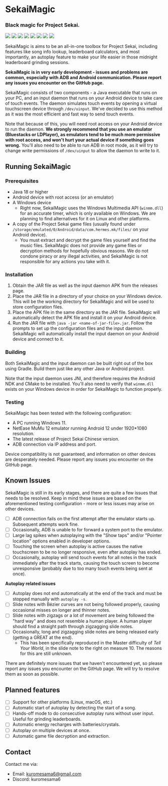 # SekaiMagic
### Black magic for Project Sekai.

![](https://img.shields.io/badge/Version-0.0.1-blue)
![](https://img.shields.io/badge/Stability-Not_Guaranteed-red)
![](https://img.shields.io/badge/DX_Rating-17000-gold)
![](https://img.shields.io/badge/初音-ミク-00ddc0)
![](https://img.shields.io/badge/宵崎-奏-edfdff)
![](https://img.shields.io/badge/朝比奈-まふゆ-7413a8)
![](https://img.shields.io/badge/東雲-絵名-ccaa88)
![](https://img.shields.io/badge/暁山-瑞希-ffccfc)

SekaiMagic is aims to be an all-in-one toolbox for Project Sekai, including features like song info lookup, leaderboard calculators, and most importantly, an autoplay feature to make your life easier in those midnight leaderboard grinding sessions.

**SekaiMagic is in very early development - issues and problems are common, especially with ADB and Android communication. Please report any issues you encounter on the GitHub page.**

SekaiMagic consists of two components - a Java executable that runs on your PC, and an input daemon that runs on your Android device to take care of touch events. The daemon simulates touch events by opening a virtual touchscreen device through `/dev/uinput`. We've decided to use this method as it was the most efficient and fast way to send touch events.

Note that because of this, you will need root access on your Android device to run the daemon. **We strongly recommend that you use an emulator (Bluestacks or LDPlayer), as emulators tend to be much more permissive with root access, and won't hurt your actual device if something goes wrong.** You'll also need to be able to run ADB in root mode, as it will try to change write permissions of `/dev/uinput` to allow the daemon to write to it.

## Running SekaiMagic

### Prerequisites
- Java 18 or higher
- Android device with root access (or an emulator)
- A Windows device
  - Right now, SekaiMagic uses the Windows Multimedia API (`winmm.dll`) for an accurate timer, which is only available on Windows. We are planning to find alternatives for it on Linux and other platforms.
- A copy of the Project Sekai game files (usually found under `/storage/emulated/0/Android/data/com.hermes.mk/files/` on your Android device).
  - You must extract and decrypt the game files yourself and find the music files. SekaiMagic does not provide any game files or decryption methods for hopefully obvious reasons. We do not condone piracy or any illegal activities, and SekaiMagic is not responsible for any actions you take with it.

### Installation

1. Obtain the JAR file as well as the input daemon APK from the releases page.
2. Place the JAR file in a directory of your choice on your Windows device. This will be the working directory for SekaiMagic and will be used to store configuration files.
3. Place the APK file in the same directory as the JAR file. SekaiMagic will automatically detect the APK file and install it on your Android device.
4. Run the JAR file with `java -jar <name-of-jar-file>.jar`. Follow the prompts to set up the configuration files and the input daemon. SekaiMagic will automatically install the input daemon on your Android device and connect to it.

### Building

Both SekaiMagic and the input daemon can be built right out of the box using Gradle. Build them just like any other Java or Android project.

Note that the input daemon uses JNI, and therefore requires the Android NDK and CMake to be installed. You'll also need to verify that `winmm.dll` exists on your Windows device in order for SekaiMagic to function properly.

### Testing

SekaiMagic has been tested with the following configuration:

- A PC running Windows 11.
- NetEase MuMu 12 emulator running Android 12 under 1920*1080 resolution.
- The latest release of Project Sekai Chinese version.
- ADB connection via IP address and port.

Device compatibility is not guaranteed, and information on other devices are desperately needed. Please report any issues you encounter on the GitHub page.

## Known Issues

SekaiMagic is still in its early stages, and there are quite a few issues that needs to be resolved. Keep in mind these issues are based on the aforementioned testing configuration - more or less issues may arise on other devices.

- [ ] ADB connection fails on the first attempt after the emulator starts up. Subsequent attempts work fine.
- [ ] Occasionally, ADB is unable to for forward a system port to the emulator.
- [ ] Large lag spikes when autoplaying with the "Show taps" and/or "Pointer location" options enabled in developer options.
- [ ] Touching the screen when autoplay is active causes the native touchscreen to be no longer responsive, even after autoplay has ended.
- [ ] Occasionally, autoplay will send touch events for all notes in the track immediately after the track starts, causing the touch screen to become unresponsive (probably due to too many touch events being sent at once).

**Autoplay related issues**

- [ ] Autoplay does not end automatically at the end of the track and must be stopped manually with `autoplay -s`.
- [ ] Slide notes with Bézier curves are not being followed properly, causing occasional misses on longer and thinner notes.
- [ ] Slide notes with zigzags or a lot of movement are being followed the "hard way" and does not resemble a human player. A human player should find a straight path through zigzagging slide notes.
- [ ] Occasionally, long and zigzagging slide notes are being released early (getting a GREAT at the end).
  - This has been specifically reproduced in the Master difficulty of *Tell Your World*, in the slide note to the right on measure 10. The reasons for this are still unknown.

There are definitely more issues that we haven't encountered yet, so please report any issues you encounter on the GitHub page. We will try to resolve them as soon as possible.

## Planned features

- [ ] Support for other platforms (Linux, macOS, etc.)
- [ ] Automatic start of autoplay by detecting the start of a song.
- [ ] Hands-off mode to do consecutive autoplay runs without user input. Useful for grinding leaderboards.
- [ ] Automatic energy recharges with batteries/crystals.
- [ ] Autoplay on multiple devices at once.
- [ ] Automatic game file decryption and extraction.

## Contact

Contact me via:
- Email: kuromesama6@gmail.com
- Discord: kuromesama6